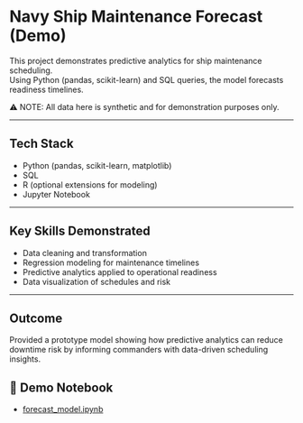 # Navy Ship Maintenance Forecast (Demo)

This project demonstrates predictive analytics for ship maintenance scheduling.  
Using Python (pandas, scikit-learn) and SQL queries, the model forecasts readiness timelines.

⚠️ NOTE: All data here is synthetic and for demonstration purposes only.  

---

## Tech Stack
- Python (pandas, scikit-learn, matplotlib)  
- SQL  
- R (optional extensions for modeling)  
- Jupyter Notebook  

---

## Key Skills Demonstrated
- Data cleaning and transformation  
- Regression modeling for maintenance timelines  
- Predictive analytics applied to operational readiness  
- Data visualization of schedules and risk  

---

## Outcome
Provided a prototype model showing how predictive analytics can reduce downtime risk by informing commanders with data-driven scheduling insights.  
## 📓 Demo Notebook
- [forecast_model.ipynb](forecast_model.ipynb)
